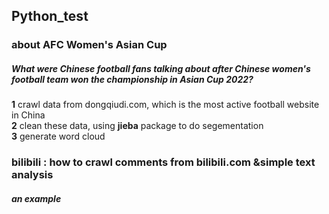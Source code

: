 ## Python_test
### about AFC Women's Asian Cup 
##### What were Chinese football fans talking about after Chinese women's football team won the championship in Asian Cup 2022?  
**1** crawl data from dongqiudi.com, which is the most active football website in China  
**2** clean these data, using **jieba** package to do segementation  
**3** generate word cloud



### bilibili : how to crawl comments from bilibili.com &simple text analysis
##### an example
